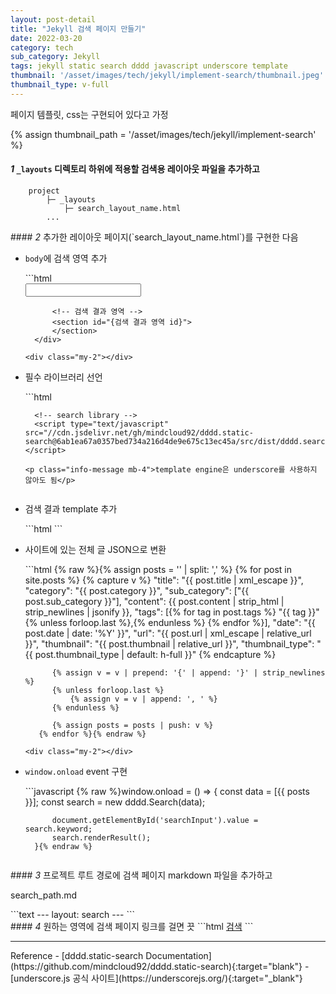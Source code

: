 ```yaml
---
layout: post-detail
title: "Jekyll 검색 페이지 만들기"
date: 2022-03-20
category: tech
sub_category: Jekyll
tags: jekyll static search dddd javascript underscore template
thumbnail: '/asset/images/tech/jekyll/implement-search/thumbnail.jpeg'
thumbnail_type: v-full
---
```


<div class="info-wrapper mb-8">
<i class="fas fa-info-circle mr-1"></i> 페이지 템플릿, css는 구현되어 있다고 가정
</div>

{% assign thumbnail_path = '/asset/images/tech/jekyll/implement-search' %}

#### <em class="step-badge mr-1">1</em> `_layouts` 디렉토리 하위에 적용할 검색용 레이아웃 파일을 추가하고

```text
    project
        ├─ _layouts
            ├─ search_layout_name.html
        ...
```

<div class="mt-8"></div>
#### <em class="step-badge mr-1">2</em> 추가한 레이아웃 페이지(`search_layout_name.html`)를 구현한 다음

* `body`에 검색 영역 추가
    <div class="my-2"></div> 
    ```html
        <div>
            <!-- 키워드 입력 영역 -->
            <form type="submit" action="{검색 페이지 path}">
                <input id="{검색 입력란 id}" type="text" name="{검색 키워드 query 변수 이름}" />
            </form>
        
            <!-- 검색 결과 영역 -->
            <section id="{검색 결과 영역 id}">
            </section>
        </div>
    ```
    <div class="my-2"></div>
  
* 필수 라이브러리 선언 
    <div class="my-2"></div>
    ```html
        <!-- underscore template engine-->
        <script type="text/javascript" src="//cdn.jsdelivr.net/npm/underscore@1.13.1/underscore-umd-min.js"></script>
    
        <!-- search library -->
        <script type="text/javascript" src="//cdn.jsdelivr.net/gh/mindcloud92/dddd.static-search@6ab1ea67a0357bed734a216d4de9e675c13ec45a/src/dist/dddd.search.min.js"></script>
    ```
    <p class="info-message mb-4">template engine은 underscore를 사용하지 않아도 됨</p>


* 검색 결과 template 추가
    <div class="my-2"></div>
    ```html
        <script id="{검색결과 템플릿 id}" type="text/template">
            <!-- supported properties:  data -->
        </script>
    ```  
    <div class="my-2"></div>

* 사이트에 있는 전체 글 JSON으로 변환 
    <div class="my-2"></div>
    ```html
        {% raw %}{% assign posts = '' | split: ',' %}
        {% for post in site.posts %}
            {% capture v %}
                "title": "{{ post.title | xml_escape }}",
                "category": "{{ post.category }}",
                "sub_category": ["{{ post.sub_category }}"],
                "content": {{ post.content | strip_html | strip_newlines | jsonify }},
                "tags": [{% for tag in post.tags %} "{{ tag }}" {% unless forloop.last %},{% endunless %} {% endfor %}],
                "date": "{{ post.date | date: '%Y' }}",
                "url": "{{ post.url | xml_escape | relative_url }}",
                "thumbnail": "{{ post.thumbnail | relative_url }}",
                "thumbnail_type": "{{ post.thumbnail_type | default: h-full }}"
            {% endcapture %}
         
            {% assign v = v | prepend: '{' | append: '}' | strip_newlines %}
            {% unless forloop.last %}
                {% assign v = v | append: ', ' %}
            {% endunless %}
         
            {% assign posts = posts | push: v %}
         {% endfor %}{% endraw %}
    ```
    <div class="my-2"></div>
    
* `window.onload` event 구현
    <div class="my-2"></div>
    ```javascript
        {% raw %}window.onload = () => {
            const data = [{{ posts }}];
            const search = new dddd.Search(data);
            
            document.getElementById('searchInput').value = search.keyword;
            search.renderResult();
        }{% endraw %}
    ```

<div class="mt-8"></div>
#### <em class="step-badge mr-1">3</em> 프로젝트 루트 경로에 검색 페이지 markdown 파일을 추가하고
<p class="filename-badge">search_path.md</p>
```text
    ---
    layout: search
    ---
```

<div class="mt-8"></div>
#### <em class="step-badge mr-1">4</em> 원하는 영역에 검색 페이지 링크를 걸면 끗
```html
    <a href="{검색 페이지 path}">검색</a>
```


<hr class="mb-5 mt-8"/>
<i class="fas fa-link mr-1"></i> Reference
- [dddd.static-search Documentation](https://github.com/mindcloud92/dddd.static-search){:target="blank"}
- [underscore.js 공식 사이트](https://underscorejs.org/){:target="_blank"}

